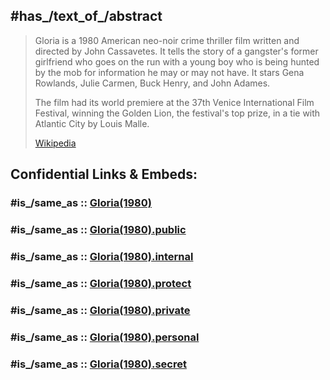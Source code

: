 
## #has_/text_of_/abstract 

> Gloria is a 1980 American neo-noir crime thriller film written and directed by John Cassavetes. 
> It tells the story of a gangster's former girlfriend who goes on the run with a young boy 
> who is being hunted by the mob for information he may or may not have. 
> It stars Gena Rowlands, Julie Carmen, Buck Henry, and John Adames.
>
> The film had its world premiere at the 37th Venice International Film Festival, 
> winning the Golden Lion, the festival's top prize, 
> in a tie with Atlantic City by Louis Malle.
>
> [Wikipedia](https://en.wikipedia.org/wiki/Gloria%20(1980%20film))


## Confidential Links & Embeds: 

### #is_/same_as :: [Gloria(1980)](/_Standards/Society/Communication/Media/Movie/Movie-Genre/Thriller-Movie/Gloria(1980).md) 

### #is_/same_as :: [Gloria(1980).public](/_public/Society/Communication/Media/Movie/Movie-Genre/Thriller-Movie/Gloria(1980).public.md) 

### #is_/same_as :: [Gloria(1980).internal](/_internal/Society/Communication/Media/Movie/Movie-Genre/Thriller-Movie/Gloria(1980).internal.md) 

### #is_/same_as :: [Gloria(1980).protect](/_protect/Society/Communication/Media/Movie/Movie-Genre/Thriller-Movie/Gloria(1980).protect.md) 

### #is_/same_as :: [Gloria(1980).private](/_private/Society/Communication/Media/Movie/Movie-Genre/Thriller-Movie/Gloria(1980).private.md) 

### #is_/same_as :: [Gloria(1980).personal](/_personal/Society/Communication/Media/Movie/Movie-Genre/Thriller-Movie/Gloria(1980).personal.md) 

### #is_/same_as :: [Gloria(1980).secret](/_secret/Society/Communication/Media/Movie/Movie-Genre/Thriller-Movie/Gloria(1980).secret.md)


